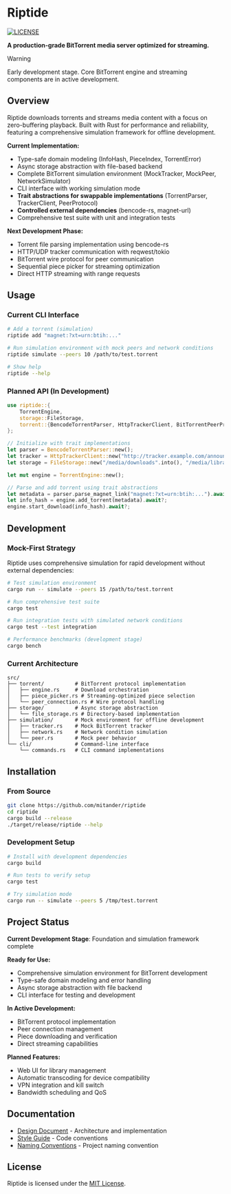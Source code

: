 # Riptide

[![LICENSE](https://img.shields.io/badge/license-MIT-blue.svg)](LICENSE)

**A production-grade BitTorrent media server optimized for streaming.**

> [!WARNING]
> Early development stage. Core BitTorrent engine and streaming components are in active development.

## Overview

Riptide downloads torrents and streams media content with a focus on zero-buffering playback. Built with Rust for performance and reliability, featuring a comprehensive simulation framework for offline development.

**Current Implementation:**
- Type-safe domain modeling (InfoHash, PieceIndex, TorrentError)
- Async storage abstraction with file-based backend
- Complete BitTorrent simulation environment (MockTracker, MockPeer, NetworkSimulator)
- CLI interface with working simulation mode
- **Trait abstractions for swappable implementations** (TorrentParser, TrackerClient, PeerProtocol)
- **Controlled external dependencies** (bencode-rs, magnet-url)
- Comprehensive test suite with unit and integration tests

**Next Development Phase:**
- Torrent file parsing implementation using bencode-rs
- HTTP/UDP tracker communication with reqwest/tokio
- BitTorrent wire protocol for peer communication
- Sequential piece picker for streaming optimization
- Direct HTTP streaming with range requests

## Usage

### Current CLI Interface

```bash
# Add a torrent (simulation)
riptide add "magnet:?xt=urn:btih:..."

# Run simulation environment with mock peers and network conditions
riptide simulate --peers 10 /path/to/test.torrent

# Show help
riptide --help
```

### Planned API (In Development)

```rust
use riptide::{
    TorrentEngine, 
    storage::FileStorage,
    torrent::{BencodeTorrentParser, HttpTrackerClient, BitTorrentPeerProtocol}
};

// Initialize with trait implementations
let parser = BencodeTorrentParser::new();
let tracker = HttpTrackerClient::new("http://tracker.example.com/announce".to_string());
let storage = FileStorage::new("/media/downloads".into(), "/media/library".into());

let mut engine = TorrentEngine::new();

// Parse and add torrent using trait abstractions
let metadata = parser.parse_magnet_link("magnet:?xt=urn:btih:...").await?;
let info_hash = engine.add_torrent(metadata).await?;
engine.start_download(info_hash).await?;
```

## Development

### Mock-First Strategy

Riptide uses comprehensive simulation for rapid development without external dependencies:

```bash
# Test simulation environment
cargo run -- simulate --peers 15 /path/to/test.torrent

# Run comprehensive test suite
cargo test

# Run integration tests with simulated network conditions
cargo test --test integration

# Performance benchmarks (development stage)
cargo bench
```

### Current Architecture

```
src/
├── torrent/          # BitTorrent protocol implementation
│   ├── engine.rs     # Download orchestration
│   ├── piece_picker.rs # Streaming-optimized piece selection  
│   └── peer_connection.rs # Wire protocol handling
├── storage/          # Async storage abstraction
│   └── file_storage.rs # Directory-based implementation
├── simulation/       # Mock environment for offline development
│   ├── tracker.rs    # Mock BitTorrent tracker
│   ├── network.rs    # Network condition simulation
│   └── peer.rs       # Mock peer behavior
└── cli/              # Command-line interface
    └── commands.rs   # CLI command implementations
```

## Installation

### From Source

```bash
git clone https://github.com/mitander/riptide
cd riptide
cargo build --release
./target/release/riptide --help
```

### Development Setup

```bash
# Install with development dependencies
cargo build

# Run tests to verify setup
cargo test

# Try simulation mode
cargo run -- simulate --peers 5 /tmp/test.torrent
```

## Project Status

**Current Development Stage**: Foundation and simulation framework complete

**Ready for Use:**
- Comprehensive simulation environment for BitTorrent development
- Type-safe domain modeling and error handling
- Async storage abstraction with file backend
- CLI interface for testing and development

**In Active Development:**
- BitTorrent protocol implementation
- Peer connection management
- Piece downloading and verification
- Direct streaming capabilities

**Planned Features:**
- Web UI for library management  
- Automatic transcoding for device compatibility
- VPN integration and kill switch
- Bandwidth scheduling and QoS

## Documentation

- [Design Document](docs/DESIGN.md) - Architecture and implementation
- [Style Guide](docs/STYLE.md) - Code conventions
- [Naming Conventions](docs/NAMING_CONVENTIONS.md) - Project naming convention

## License

Riptide is licensed under the [MIT License](LICENSE).
